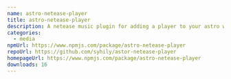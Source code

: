 ```yaml
---
name: astro-netease-player
title: astro-netease-player
description: A netease music plugin for adding a player to your astro website.
categories:
  - media
npmUrl: https://www.npmjs.com/package/astro-netease-player
repoUrl: https://github.com/syhily/astor-netease-player
homepageUrl: https://www.npmjs.com/package/astro-netease-player
downloads: 16
---
```

